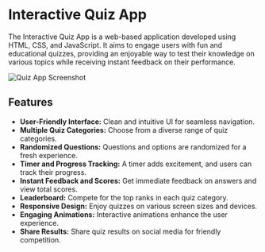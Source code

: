 # Interactive Quiz App

The Interactive Quiz App is a web-based application developed using HTML, CSS, and JavaScript. It aims to engage users with fun and educational quizzes, providing an enjoyable way to test their knowledge on various topics while receiving instant feedback on their performance.

![Quiz App Screenshot](quiz_app_screenshot.png)

## Features

- **User-Friendly Interface:** Clean and intuitive UI for seamless navigation.
- **Multiple Quiz Categories:** Choose from a diverse range of quiz categories.
- **Randomized Questions:** Questions and options are randomized for a fresh experience.
- **Timer and Progress Tracking:** A timer adds excitement, and users can track their progress.
- **Instant Feedback and Scores:** Get immediate feedback on answers and view total scores.
- **Leaderboard:** Compete for the top ranks in each quiz category.
- **Responsive Design:** Enjoy quizzes on various screen sizes and devices.
- **Engaging Animations:** Interactive animations enhance the user experience.
- **Share Results:** Share quiz results on social media for friendly competition.
